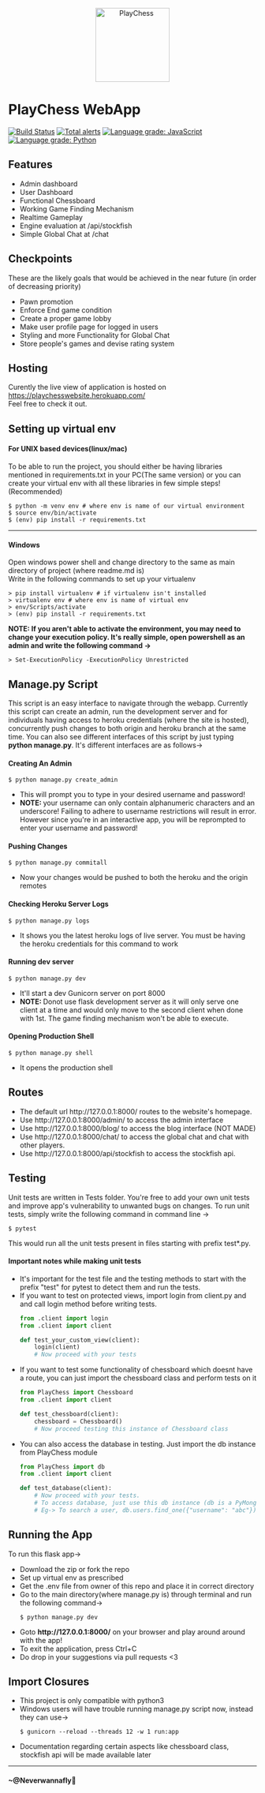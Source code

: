 <p align="center"><img src="PlayChess/static/Images/logo/PlayChess.png" alt="PlayChess" height="150px"></p>

# PlayChess WebApp

[![Build Status](https://travis-ci.org/neverwannafly/PlayChess.svg?branch=master)](https://travis-ci.org/neverwannafly/PlayChess)
[![Total alerts](https://img.shields.io/lgtm/alerts/g/neverwannafly/PlayChess.svg?logo=lgtm&logoWidth=18)](https://lgtm.com/projects/g/neverwannafly/PlayChess/alerts/)
[![Language grade: JavaScript](https://img.shields.io/lgtm/grade/javascript/g/neverwannafly/PlayChess.svg?logo=lgtm&logoWidth=18)](https://lgtm.com/projects/g/neverwannafly/PlayChess/context:javascript)
[![Language grade: Python](https://img.shields.io/lgtm/grade/python/g/neverwannafly/PlayChess.svg?logo=lgtm&logoWidth=18)](https://lgtm.com/projects/g/neverwannafly/PlayChess/context:python)


## Features
<ul>
    <li>Admin dashboard</li>
    <li>User Dashboard</li>
    <li>Functional Chessboard</li>
    <li>Working Game Finding Mechanism</li>
    <li>Realtime Gameplay</li>
    <li>Engine evaluation at /api/stockfish</li>
    <li>Simple Global Chat at /chat</li>
</ul>

## Checkpoints
These are the likely goals that would be achieved in the near future (in order of decreasing priority)
<ul>
    <li>Pawn promotion</li>
    <li>Enforce End game condition</li>
    <li>Create a proper game lobby</li>
    <li>Make user profile page for logged in users</li>
    <li>Styling and more Functionality for Global Chat</li>
    <li>Store people's games and devise rating system</li>
</ul>

## Hosting
Curently the live view of application is hosted on https://playchesswebsite.herokuapp.com/<br>
Feel free to check it out. <br>

## <a name="env"></a>Setting up virtual env
#### For UNIX based devices(linux/mac)
<a id="#venv"></a>
To be able to run the project, you should either be having libraries mentioned in requirements.txt in your PC(The same version) or you can create your virtual env with all these libraries in few simple steps! (Recommended)<br>

```shell
$ python -m venv env # where env is name of our virtual environment
$ source env/bin/activate
$ (env) pip install -r requirements.txt
```
<hr></hr>

#### Windows 
Open windows power shell and change directory to the same as main directory of project (where readme.md is)<br>
Write in the following commands to set up your virtualenv

```shell
> pip install virtualenv # if virtualenv isn't installed
> virtualenv env # where env is name of virtual env
> env/Scripts/activate
> (env) pip install -r requirements.txt
```
<strong>NOTE: If you aren't able to activate the environment, you may need to change your execution policy. It's really simple, open powershell as an admin and write the following command -></strong>
```shell
> Set-ExecutionPolicy -ExecutionPolicy Unrestricted
```

## Manage.py Script
This script is an easy interface to navigate through the webapp. Currently this script can create an admin, run  the development server and for individuals having access to heroku credentials (where the site is hosted), concurrently push changes to both origin and heroku branch at the same time. You can also see different interfaces of this script by just typing <strong>python manage.py</strong>. It's different interfaces are as follows->
#### Creating An Admin 

```shell
$ python manage.py create_admin
```

<ul>
    <li>This will prompt you to type in your desired username and password!</li>
<li><strong>NOTE: </strong>your username can only contain alphanumeric characters and an underscore! Failing to adhere to username restrictions will result in error. However since you're in an interactive app, you will be reprompted to enter your username and password!</li>
</ul>

#### Pushing Changes

```shell
$ python manage.py commitall
```

<ul>
<li>Now your changes would be pushed to both the heroku and the origin remotes</li>
</ul>

#### Checking Heroku Server Logs

```shell
$ python manage.py logs
```

<ul>
<li>It shows you the latest heroku logs of live server. You must be having the heroku credentials for this command to work</li>
</ul>

#### Running dev server


```shell
$ python manage.py dev
```

<ul>
<li>It'll start a dev Gunicorn server on port 8000</li>
<li><strong>NOTE: </strong>Donot use flask development server as it will only serve one client at a time and would only move to the second client when done with 1st. The game finding mechanism won't be able to execute.</li>
</ul>

#### Opening Production Shell

```shell
$ python manage.py shell
```

<ul>
<li>It opens the production shell</li>
</ul>

## Routes
<ul>
<li>The default url http://127.0.0.1:8000/ routes to the website's homepage.</li>
<li>Use http://127.0.0.1:8000/admin/ to access the admin interface</li>
<li>Use http://127.0.0.1:8000/blog/ to access the blog interface (NOT MADE)</li>
<li>Use http://127.0.0.1:8000/chat/ to access the global chat and chat with other players.</li>
<li>Use http://127.0.0.1:8000/api/stockfish to access the stockfish api.</li>
</ul>

## Testing
Unit tests are written in Tests folder. You're free to add your own unit tests and improve app's
vulnerability to unwanted bugs on changes. To run unit tests, simply write the following 
command in command line -><br>
```shell
$ pytest
```
This would run all the unit tests present in files starting with prefix test*.py.<br>
#### Important notes while making unit tests
<ul>
<li> It's important for the test file and the testing methods to start with the prefix "test" for pytest to detect them and run the tests. </li>
<li> If you want to test on protected views, import login from client.py and and call login method before writing tests.
        
```python
from .client import login
from .client import client

def test_your_custom_view(client):
    login(client)
    # Now proceed with your tests
```
</li>

<li>If you want to test some functionality of chessboard which doesnt have a route, you can just import the chessboard class and perform tests on it

```python
from PlayChess import Chessboard
from .client import client

def test_chessboard(client):
    chessboard = Chessboard()
    # Now proceed testing this instance of Chessboard class
```
</li>

<li>You can also access the database in testing. Just import the db instance from PlayChess module

```python
from PlayChess import db
from .client import client

def test_database(client):
    # Now proceed with your tests.
    # To access database, just use this db instance (db is a PyMongo instance)
    # Eg-> To search a user, db.users.find_one({"username": "abc"})
```
</li>

</ul>

## Running the App
To run this flask app-><br>
<ul>
<li>Download the zip or fork the repo</li>
<li>Set up virtual env as prescribed</li>
<li>Get the .env file from owner of this repo and place it in correct directory</li>
<li>Go to the main directory(where manage.py is) through terminal and run the following command-></li>

```shell
$ python manage.py dev
```

<li>Goto <strong>http://127.0.0.1:8000/</strong> on your browser and play around around with the app!</li>
<li>To exit the application, press Ctrl+C</li>
<li>Do drop in your suggestions via pull requests <3 </li>

</ul>

## Import Closures

<ul>
<li> This project is only compatible with python3</li>
<li> Windows users will have trouble running manage.py script now, instead they can use-></li>

```shell
$ gunicorn --reload --threads 12 -w 1 run:app
```
<li>Documentation regarding certain aspects like chessboard class, stockfish api will be made available later</li>
</ul>

<hr>

#### ~@Neverwannafly
